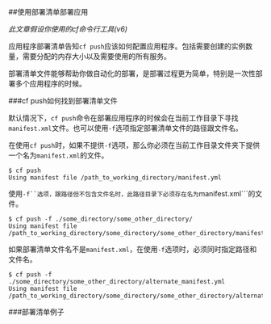##使用部署清单部署应用

*此文章假设你使用的cf命令行工具(v6)*

应用程序部署清单告知```cf push```应该如何配置应用程序。包括需要创建的实例数量，需要分配的内存大小以及需要使用的所有服务。

部署清单文件能够帮助你做自动化的部署，是部署过程更为简单，特别是一次性部署多个应用程序的时候。

###cf push如何找到部署清单文件

默认情况下，```cf push```命令在部署应用程序的时候会在当前工作目录下寻找```manifest.xml```文件。也可以使用```-f```选项指定部署清单文件的路径跟文件名。

在使用```cf push```时，如果不提供```-f```选项，那么你必须在当前工作目录文件夹下提供一个名为```manifest.xml```的文件。

```
$ cf push
Using manifest file /path_to_working_directory/manifest.yml
```

使用```-f``选项，跟路径但不包含文件名时，此路径目录下必须存在名为```manifest.xml```的文件。

```
$ cf push -f ./some_directory/some_other_directory/
Using manifest file /path_to_working_directory/some_directory/some_other_directory/manifest.yml
```

如果部署清单文件名不是```manifest.xml```，在使用```-f```选项时，必须同时指定路径和 文件名。

```
$ cf push -f ./some_directory/some_other_directory/alternate_manifest.yml
Using manifest file /path_to_working_directory/some_directory/some_other_directory/alternate_manifest.yml
```

###部署清单例子